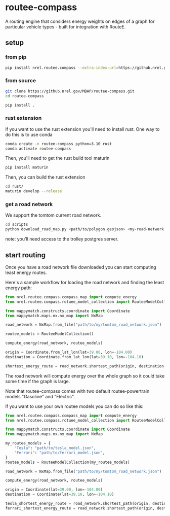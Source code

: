 # routee-compass

A routing engine that considers energy weights on edges of a graph for particular vehicle types - built for integration with RouteE.

## setup

### from pip

```bash
pip install nrel.routee.compass --extra-index-url=https://github.nrel.gov/pages/MBAP/mbap-pypi/
```

### from source

```bash
git clone https://github.nrel.gov/MBAP/routee-compass.git
cd routee-compass

pip install .
```

### rust extension

If you want to use the rust extension you'll need to install rust.
One way to do this is to use conda

```bash
conda create -n routee-compass python=3.10 rust
conda activate routee-compass
```

Then, you'll need to get the rust build tool maturin

```bash
pip install maturin
```

Then, you can build the rust extension

```bash
cd rust/
maturin develop --release
```

### get a road network

We support the tomtom current road network.

```bash
cd scripts
python download_road_map.py <path/to/polygon.geojson> <my-road-network.json>
```

note: you'll need access to the trolley postgres server.

## start routing

Once you have a road network file downloaded you can start computing least energy routes.

Here's a sample workflow for loading the road network and finding the least energy path:

```python
from nrel.routee.compass.compass_map import compute_energy
from nrel.routee.compass.rotuee_model_collection import RouteeModelCollection

from mappymatch.constructs.coordinate import Coordinate
from mappymatch.maps.nx.nx_map import NxMap

road_network = NxMap.from_file("path/to/my/tomtom_road_network.json")

routee_models = RouteeModelCollection()

compute_energy(road_network, routee_models)

origin = Coordinate.from_lat_lon(lat=39.00, lon=-104.00)
destination = Coordinate.from_lat_lon(lat=39.10, lon=-104.10)

shortest_energy_route = road_network.shortest_path(origin, destination, weight="Electric")
```

The road network will compute energy over the whole graph so it could take some time if the graph is large.

Note that routee-compass comes with two default routee-powertrain models "Gasoline" and "Electric".

If you want to use your own routee models you can do so like this:

```python
from nrel.routee.compass.compass_map import compute_energy
from nrel.routee.compass.rotuee_model_collection import RouteeModelCollection

from mappymatch.constructs.coordinate import Coordinate
from mappymatch.maps.nx.nx_map import NxMap

my_routee_models = {
    "Tesla": "path/to/tesla_model.json",
    "Ferrari": "path/to/ferrari_model.json",
}
routee_models = RouteeModelCollection(my_routee_models)

road_network = NxMap.from_file("path/to/my/tomtom_road_network.json")

compute_energy(road_network, routee_models)

origin = Coordinate(lat=39.00, lon=-104.00)
destination = Coordinate(lat=39.10, lon=-104.10)

tesla_shortest_energy_route = road_network.shortest_path(origin, destination, weight="Tesla")
ferrari_shortest_energy_route = road_network.shortest_path(origin, destination, weight="Ferrari")
```
